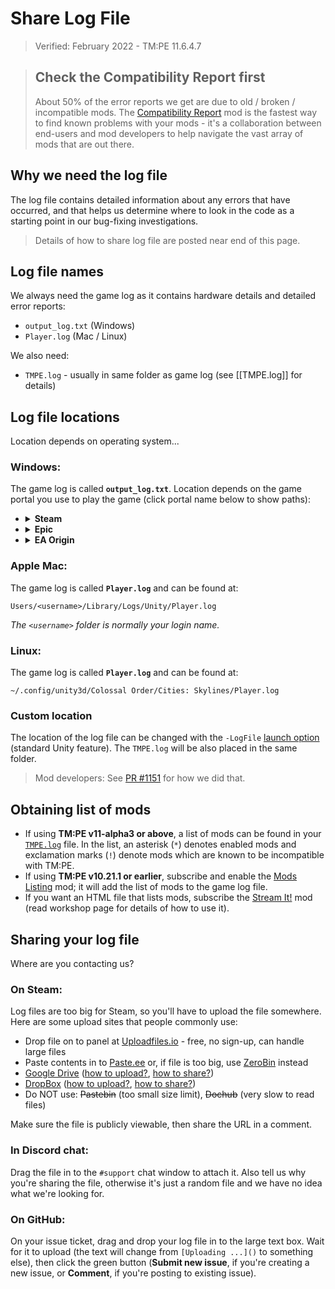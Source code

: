 # Share Log File

> Verified: February 2022 - TM:PE 11.6.4.7

> ## Check the Compatibility Report first
>
> About 50% of the error reports we get are due to old / broken / incompatible mods.
> The [Compatibility Report](https://steamcommunity.com/sharedfiles/filedetails/?id=2633433869) mod is the fastest way to
> find known problems with your mods - it's a collaboration between end-users and mod developers to help navigate the vast
> array of mods that are out there.

## Why we need the log file

The log file contains detailed information about any errors that have occurred, and that helps us determine where to
look in the code as a starting point in our bug-fixing investigations.

> Details of how to share log file are posted near end of this page.

## Log file names

We always need the game log as it contains hardware details and detailed error reports:

* `output_log.txt` (Windows)
* `Player.log` (Mac / Linux)

We also need:

* `TMPE.log` - usually in same folder as game log (see [[TMPE.log]] for details)

## Log file locations

Location depends on operating system...

### Windows:

The game log is called **`output_log.txt`**. Location depends on the game portal you use to play the game (click portal
name below to show paths):

<ul>
<li><details><summary><b>Steam</b></summary>

```shell
<SteamFolder>\SteamApps\common\Cities_Skylines\Cities_Data\output_log.txt
```

_The `<SteamFolder>` is _usually_ found at `C:\Program Files (x86)\Steam`._
</details></li>

<li><details><summary><b>Epic</b></summary>

```shell
<EpicFolder>\CitiesSkylines\Cities_Data\output_log.txt
```

_The `<EpicFolder>` is _usually_ found at either `C:\Epic Games` or `C:\Program Files\Epic Games`
or `C:\Program Files (x86)\Epic Games`._
</details></li>

<li><details><summary><b>EA Origin</b></summary>

```shell
<OriginFolder>\CitiesSkylines\Cities_Data\output_log.txt
```

_The `<OriginFolder>` is _usually_ found at `C:\Program Files(x86)\Origin Games`._
</details></li>
</ul>

### Apple Mac:

The game log is called **`Player.log`** and can be found at:

```shell
Users/<username>/Library/Logs/Unity/Player.log
```

_The `<username>` folder is normally your login name._

### Linux:

The game log is called **`Player.log`** and can be found at:

```shell
~/.config/unity3d/Colossal Order/Cities: Skylines/Player.log
```

### Custom location

The location of the log file can be changed with
the `-LogFile` [launch option](https://steamcommunity.com/sharedfiles/filedetails/?id=466981085) (standard Unity
feature). The `TMPE.log` will be also placed in the same folder.

> Mod developers: See [PR #1151](https://github.com/CitiesSkylinesMods/TMPE/pull/1151) for how we did that.

## Obtaining list of mods

* If using **TM:PE v11-alpha3 or above**, a list of mods can be found in your [`TMPE.log`](TMPE.log) file. In the list,
  an asterisk (`*`) denotes enabled mods and exclamation marks (`!`) denote mods which are known to be incompatible with
  TM:PE.
* If using **TM:PE v10.21.1 or earlier**, subscribe and enable
  the [Mods Listing](https://steamcommunity.com/sharedfiles/filedetails/?id=588691634) mod; it will add the list of mods
  to the game log file.
* If you want an HTML file that lists mods, subscribe
  the [Stream It!](https://steamcommunity.com/sharedfiles/filedetails/?id=1597285962) mod (read workshop page for
  details of how to use it).

## Sharing your log file

Where are you contacting us?

### On Steam:

Log files are too big for Steam, so you'll have to upload the file somewhere. Here are some upload sites that people
commonly use:

* Drop file on to panel at [Uploadfiles.io](https://uploadfiles.io/) - free, no sign-up, can handle large files
* Paste contents in to [Paste.ee](https://paste.ee) or, if file is too big, use [ZeroBin](https://zerobin.net/) instead
* [Google Drive](https://drive.google.com/) ([how to upload?](https://support.google.com/drive/answer/2424368), [how to share?](https://support.google.com/drive/answer/2494822))
* [DropBox](https://www.dropbox.com) ([how to upload?](https://help.dropbox.com/files-folders/share/add-files), [how to share?](https://help.dropbox.com/files-folders/share/view-only-access))
* Do NOT use: ~~Pastebin~~ (too small size limit), ~~Dochub~~ (very slow to read files)

Make sure the file is publicly viewable, then share the URL in a comment.

### In Discord chat:

Drag the file in to the `#support` chat window to attach it. Also tell us why you're sharing the file, otherwise it's
just a random file and we have no idea what we're looking for.

### On GitHub:

On your issue ticket, drag and drop your log file in to the large text box. Wait for it to upload (the text will change
from `[Uploading ...]()` to something else), then click the green button (**Submit new issue**, if you're creating a new
issue, or **Comment**, if you're posting to existing issue).